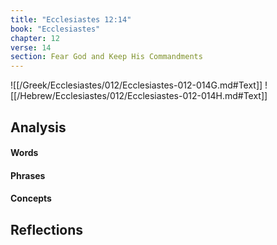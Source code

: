 ```yaml
---
title: "Ecclesiastes 12:14"
book: "Ecclesiastes"
chapter: 12
verse: 14
section: Fear God and Keep His Commandments
---
```

![[/Greek/Ecclesiastes/012/Ecclesiastes-012-014G.md#Text]]
![[/Hebrew/Ecclesiastes/012/Ecclesiastes-012-014H.md#Text]]

## Analysis

#### Words

#### Phrases

#### Concepts

## Reflections
